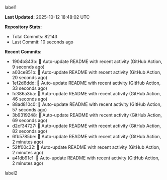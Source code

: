 
label1 
<!-- ACTIVITY_START -->
**Last Updated:** 2025-10-12 18:48:02 UTC

**Repository Stats:**
- Total Commits: 82143
- Last Commit: 10 seconds ago

**Recent Commits:**
- 1904b843b: 🤖 Auto-update README with recent activity (GitHub Action, 9 seconds ago)
- a03ce851b: 🤖 Auto-update README with recent activity (GitHub Action, 20 seconds ago)
- 1ef2d6ddd: 🤖 Auto-update README with recent activity (GitHub Action, 33 seconds ago)
- fc386a3ba: 🤖 Auto-update README with recent activity (GitHub Action, 46 seconds ago)
- 88ad810c0: 🤖 Auto-update README with recent activity (GitHub Action, 57 seconds ago)
- 3b9319248: 🤖 Auto-update README with recent activity (GitHub Action, 69 seconds ago)
- d2cf34727: 🤖 Auto-update README with recent activity (GitHub Action, 82 seconds ago)
- 6fb5785be: 🤖 Auto-update README with recent activity (GitHub Action, 2 minutes ago)
- 52ff00c32: 🤖 Auto-update README with recent activity (GitHub Action, 2 minutes ago)
- a41db91c1: 🤖 Auto-update README with recent activity (GitHub Action, 2 minutes ago)
<!-- ACTIVITY_END -->

label2
